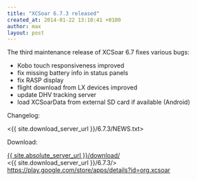 ```yaml
---
title: "XCSoar 6.7.3 released"
created_at: 2014-01-22 13:10:41 +0100
author: max
layout: post
---
```


The third maintenance release of XCSoar 6.7 fixes various bugs:

* Kobo touch responsiveness improved
* fix missing battery info in status panels
* fix RASP display
* flight download from LX devices improved
* update DHV tracking server
* load XCSoarData from external SD card if available (Android)

Changelog:

  <{{ site.download_server_url }}/6.7.3/NEWS.txt>

Download:

 [{{ site.absolute_server_url }}/download/](/download/)  
 <{{ site.download_server_url }}/6.7.3/>  
 <https://play.google.com/store/apps/details?id=org.xcsoar>
